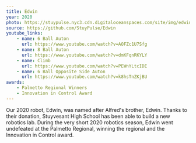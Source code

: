```yaml
---
title: Edwin
year: 2020
photo: https://stuypulse.nyc3.cdn.digitaloceanspaces.com/site/img/edwin.jpg
source: https://github.com/StuyPulse/Edwin
youtube_links:
    - name: 6 Ball Auton
      url: https://www.youtube.com/watch?v=AOFZc1U7Sfg
    - name: 8 Ball Auton
      url: https://www.youtube.com/watch?v=dmKFqnRKYLY
    - name: Climb
      url: https://www.youtube.com/watch?v=PEWnYLtcIDE
    - name: 6 Ball Opposite Side Auton
      url: https://www.youtube.com/watch?v=k8hsTnZKjBU
awards: 
    - Palmetto Regional Winners
    - Innovation in Control Award
---
```


Our 2020 robot, Edwin, was named after Alfred's brother, Edwin. Thanks to their donation, Stuyvesant High School has been able to build a new robotics lab. During the very short 2020 robotics season, Edwin went undefeated at the Palmetto Regional, winning the regional and the Innovation in Control award. 